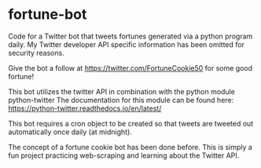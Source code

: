 # fortune-bot

Code for a Twitter bot that tweets fortunes generated via a python program daily. My Twitter developer API specific information has been omitted for security reasons.

Give the bot a follow at https://twitter.com/FortuneCookie50 for some good fortune!

This bot utilizes the twitter API in combination with the python module python-twitter
The documentation for this module can be found here: https://python-twitter.readthedocs.io/en/latest/

This bot requires a cron object to be created so that tweets are tweeted out automatically once daily (at midnight).

The concept of a fortune cookie bot has been done before. This is simply a fun project practicing web-scraping and learning about the Twitter API.
